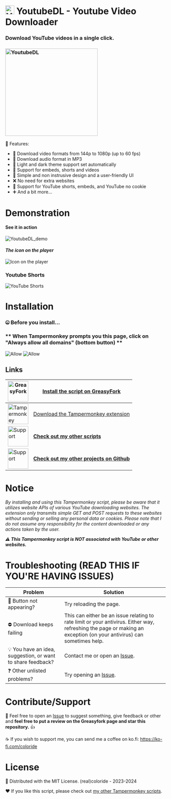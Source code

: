 # <img src="https://raw.githubusercontent.com/realcoloride/YoutubeDL/main/YoutubeDL.png" alt="YoutubeDL" width="28" height="28"> YoutubeDL - Youtube Video Downloader
### Download YouTube videos in a single click.

### <img src="https://github.com/realcoloride/YoutubeDL/assets/108619637/dd2b0546-a521-4459-b796-5c59ad932c5e" alt="YoutubeDL" width="290" height="274">

🌟 Features:
* 🎥 Download video formats from 144p to 1080p (up to 60 fps)
* 🎵 Download audio format in MP3
* 🔅 Light and dark theme support set automatically
* 📎 Support for embeds, shorts and videos
* 🤙 Simple and non instrusive design and a user-friendly UI
* ❌ No need for extra websites
* 🌟 Support for YouTube shorts, embeds, and YouTube no cookie
* ➕ And a bit more...

# Demonstration
#### See it in action

![YoutubeDL_demo](https://github.com/realcoloride/YoutubeDL/assets/108619637/b6cc5e64-f199-4675-8beb-fb8bdfec5974)

#### *The icon on the player*

![Icon on the player](https://github.com/realcoloride/YoutubeDL/assets/108619637/93061219-01e6-47b3-8597-03523756e9c1)

### Youtube Shorts

![YouTube Shorts](https://github.com/realcoloride/YoutubeDL/assets/108619637/9463dae9-17a2-41aa-b200-dc221bfeefe1)

# Installation
### 🤐 Before you install...
### \*\* When Tampermonkey prompts you this page, click on **"Always allow all domains"** (bottom button) \*\*
![Allow](https://raw.githubusercontent.com/realcoloride/YoutubeDL/main/allow.gif)
![Allow](https://raw.githubusercontent.com/realcoloride/YoutubeDL/main/allow.png)

## Links
|<img src="https://github.com/realcoloride/YoutubeDL/assets/108619637/17ae24e6-c899-4002-bf43-751196b5cfcd" alt="GreasyFork" width="64" height="64">|**[Install the script on GreasyFork](https://greasyfork.org/scripts/471103-youtubedl)**|
|-|-|
|<img src="https://raw.githubusercontent.com/realcoloride/YoutubeDL/main/tampermonkey.png" alt="Tampermonkey" width="64" height="64">|[Download the Tampermonkey extension](https://www.tampermonkey.net/)|
|<img src="https://github.com/realcoloride/YoutubeDL/assets/108619637/32616f4d-d690-44db-897c-12ddfc16e9a1" alt="Support" width="64" height="64">|**[Check out my other scripts](https://greasyfork.org//users/1070263-realcoloride)**|
|<img src="https://raw.githubusercontent.com/realcoloride/YoutubeDL/main/github.png" alt="Support" width="64" height="64">|**[Check out my other projects on Github](https://github.com/realcoloride)**|

# Notice
*By installing and using this Tampermonkey script, please be aware that it utilizes website APIs of various YouTube downloading websites. The extension only transmits simple GET and POST requests to these websites without sending or selling any personal data or cookies. Please note that I do not assume any responsibility for the content downloaded or any actions taken by the user.*

***⚠️ This Tampermonkey script is NOT associated with YouTube or other websites.***

# Troubleshooting (READ THIS IF YOU'RE HAVING ISSUES)
|Problem|Solution|
|-|-|
|🙈 Button not appearing?|Try reloading the page.|
|⛔ Download keeps failing|This can either be an issue relating to rate limit or your antivirus. Either way, refreshing the page or making an exception (on your antivirus) can sometimes help.|
|💡 You have an idea, suggestion, or want to share feedback?|Contact me or open an [Issue](/issues/).|
|❓ Other unlisted problems?|Try opening an [Issue](/issues/).|

# Contribute/Support
🚩 Feel free to open an [Issue](https://github.com/realcoloride/TwitterDL/issues) to suggest something, give feedback or other and 
**feel free to put a review on the Greasyfork page and star this repository.** 👍

☕ If you wish to support me, you can send me a coffee on ko.fi: https://ko-fi.com/coloride

# License
🤝 Distributed with the MIT License. (real)coloride - 2023-2024

❤️ If you like this script, please check out [my other Tampermonkey scripts](https://greasyfork.org/fr/users/1070263-realcoloride).
